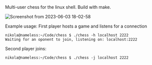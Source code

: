 Multi-user chess for the linux shell. Build with make.

![Screenshot from 2023-06-03 18-02-58](https://github.com/nzlatkov/chess/assets/44267903/06571245-6c0d-4c9b-98e0-86b076aed636)

Example usage:
First player hosts a game and listens for a connection
```
nikola@nameless:~/Code/chess $ ./chess -h localhost 2222
Waiting for an oponent to join, listening on: localhost:2222
```
Second player joins:
```
nikola@nameless:~/Code/chess $ ./chess -j localhost 2222
```
